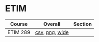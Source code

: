 # ETIM

| Course | Overall | Section |
| ------ | ------- | ------- |
| ETIM 289 | [csv](https://github.com/UCSD-Historical-Enrollment-Data/2024Spring/blob/main/overall/ETIM%20289.csv), [png](https://raw.githubusercontent.com/UCSD-Historical-Enrollment-Data/2024Spring/main/plot_overall/ETIM%20289.png), [wide](https://raw.githubusercontent.com/UCSD-Historical-Enrollment-Data/2024Spring/main/plot_overall_wide/ETIM%20289.png) |  |
